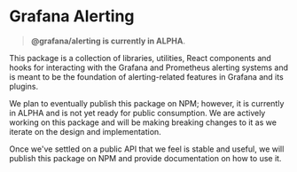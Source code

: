 # Grafana Alerting

> **@grafana/alerting is currently in ALPHA**.

This package is a collection of libraries, utilities, React components and hooks for interacting with the Grafana and Prometheus alerting systems and is meant to be the foundation of alerting-related features in Grafana and its plugins.

We plan to eventually publish this package on NPM; however, it is currently in ALPHA and is not yet ready for public consumption. We are actively working on this package and will be making breaking changes to it as we iterate on the design and implementation.

Once we've settled on a public API that we feel is stable and useful, we will publish this package on NPM and provide documentation on how to use it.
